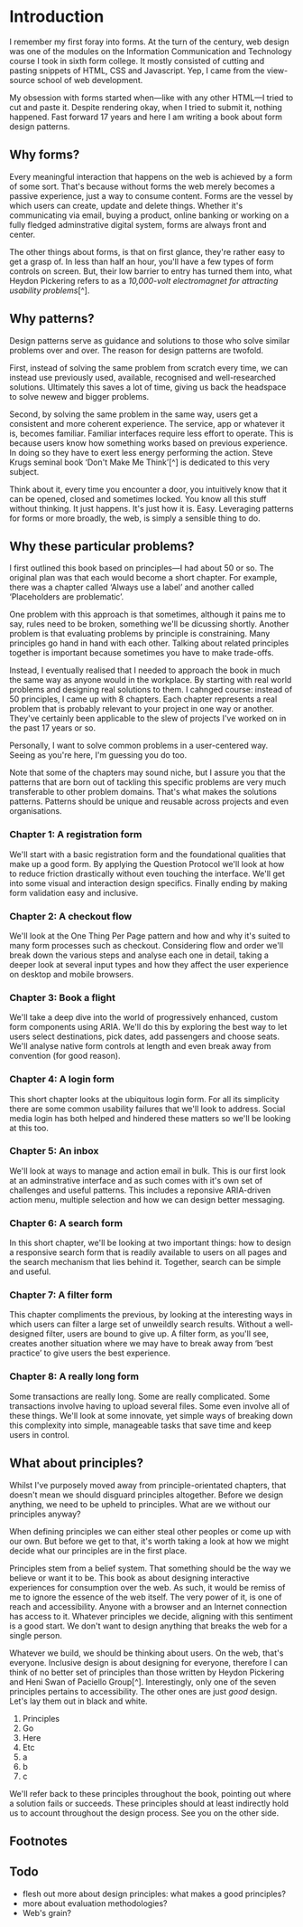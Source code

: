 # Introduction

I remember my first foray into forms. At the turn of the century, web design was one of the modules on the Information Communication and Technology course I took in sixth form college. It mostly consisted of cutting and pasting snippets of HTML, CSS and Javascript. Yep, I came from the view-source school of web development.

My obsession with forms started when&mdash;like with any other HTML&mdash;I tried to cut and paste it. Despite rendering okay, when I tried to submit it, nothing happened. Fast forward 17 years and here I am writing a book about form design patterns.

## Why forms?

Every meaningful interaction that happens on the web is achieved by a form of some sort. That's because without forms the web merely becomes a passive experience, just a way to consume content. Forms are the vessel by which users can create, update and delete things. Whether it's communicating via email, buying a product, online banking or working on a fully fledged adminstrative digital system, forms are always front and center.

The other things about forms, is that on first glance, they're rather easy to get a grasp of. In less than half an hour, you'll have a few types of form controls on screen. But, their low barrier to entry has turned them into, what Heydon Pickering refers to as a *10,000-volt electromagnet for attracting usability problems*[^].

## Why patterns?

Design patterns serve as guidance and solutions to those who solve similar problems over and over. The reason for design patterns are twofold.

First, instead of solving the same problem from scratch every time, we can instead use previously used, available, recognised and well-researched solutions. Ultimately this saves a lot of time, giving us back the headspace to solve newew and bigger problems.

Second, by solving the same problem in the same way, users get a consistent and more coherent experience. The service, app or whatever it is, becomes familiar. Familiar interfaces require less effort to operate. This is because users know how something works based on previous experience. In doing so they have to exert less energy performing the action. Steve Krugs seminal book ‘Don't Make Me Think’[^] is dedicated to this very subject.

Think about it, every time you encounter a door, you intuitively know that it can be opened, closed and sometimes locked. You know all this stuff without thinking. It just happens. It's just how it is. Easy. Leveraging patterns for forms or more broadly, the web, is simply a sensible thing to do.

## Why these particular problems?

I first outlined this book based on principles&mdash;I had about 50 or so. The original plan was that each would become a short chapter. For example, there was a chapter called ‘Always use a label’ and another called ‘Placeholders are problematic’.

One problem with this approach is that sometimes, although it pains me to say, rules need to be broken, something we'll be dicussing shortly. Another problem is that evaluating problems by principle is constraining. Many principles go hand in hand with each other. Talking about related principles together is important because sometimes you have to make trade-offs.

Instead, I eventually realised that I needed to approach the book in much the same way as anyone would in the workplace. By starting with real world problems and designing real solutions to them. I cahnged course: instead of 50 principles, I came up with 8 chapters. Each chapter represents a real problem that is probably relevant to your project in one way or another. They've certainly been applicable to the slew of projects I've worked on in the past 17 years or so.

Personally, I want to solve common problems in a user-centered way. Seeing as you're here, I'm guessing you do too.

Note that some of the chapters may sound niche, but I assure you that the patterns that are born out of tackling this specific problems are very much transferable to other problem domains. That's what makes the solutions patterns. Patterns should be unique and reusable across projects and even organisations.

### Chapter 1: A registration form

We'll start with a basic registration form and the foundational qualities that make up a good form. By applying the Question Protocol we'll look at how to reduce friction drastically without even touching the interface. We'll get into some visual and interaction design specifics. Finally ending by making form validation easy and inclusive.

### Chapter 2: A checkout flow

We'll look at the One Thing Per Page pattern and how and why it's suited to many form processes such as checkout. Considering flow and order we'll break down the various steps and analyse each one in detail, taking a deeper look at several input types and how they affect the user experience on desktop and mobile browsers.

### Chapter 3: Book a flight

We'll take a deep dive into the world of progressively enhanced, custom form components using ARIA. We'll do this by exploring the best way to let users select destinations, pick dates, add passengers and choose seats. We'll analyse native form controls at length and even break away from convention (for good reason).

### Chapter 4: A login form

This short chapter looks at the ubiquitous login form. For all its simplicity there are some common usability failures that we'll look to address. Social media login has both helped and hindered these matters so we'll be looking at this too.

### Chapter 5: An inbox

We'll look at ways to manage and action email in bulk. This is our first look at an adminstrative interface and as such comes with it's own set of challenges and useful patterns. This includes a reponsive ARIA-driven action menu, multiple selection and how we can design better messaging.

### Chapter 6: A search form

In this short chapter, we'll be looking at two important things: how to design a responsive search form that is readily available to users on all pages and the search mechanism that lies behind it. Together, search can be simple and useful.

### Chapter 7: A filter form

This chapter compliments the previous, by looking at the interesting ways in which users can filter a large set of unweildly search results. Without a well-designed filter, users are bound to give up. A filter form, as you'll see, creates another situation where we may have to break away from ‘best practice’ to give users the best experience.

### Chapter 8: A really long form

Some transactions are really long. Some are really complicated. Some transactions involve having to upload several files. Some even involve all of these things. We'll look at some innovate, yet simple ways of breaking down this complexity into simple, manageable tasks that save time and keep users in control.

## What about principles?

Whilst I've purposely moved away from principle-orientated chapters, that doesn't mean we should disguard principles altogether. Before we design anything, we need to be upheld to principles. What are we without our principles anyway?

When defining principles we can either steal other peoples or come up with our own. But before we get to that, it's worth taking a look at how we might decide what our principles are in the first place.

Principles stem from a belief system. That something should be the way we believe or want it to be. This book as about designing interactive experiences for consumption over the web. As such, it would be remiss of me to ignore the essence of the web itself. The very power of it, is one of reach and accessibility. Anyone with a browser and an Internet connection has access to it. Whatever principles we decide, aligning with this sentiment is a good start. We don't want to design anything that breaks the web for a single person.

Whatever we build, we should be thinking about users. On the web, that's everyone. Inclusive design is about designing for everyone, therefore I can think of no better set of principles than those written by Heydon Pickering and Heni Swan of Paciello Group[^]. Interestingly, only one of the seven principles pertains to accessibility. The other ones are just *good* design. Let's lay them out in black and white.

1. Principles
2. Go
3. Here
4. Etc
5. a
6. b
7. c

We'll refer back to these principles throughout the book, pointing out where a solution fails or succeeds. These principles should at least indirectly hold us to account throughout the design process. See you on the other side.

## Footnotes

## Todo

- flesh out more about design principles: what makes a good principles?
- more about evaluation methodologies?
- Web's grain?